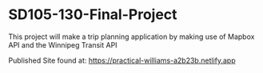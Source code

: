 # SD105-130-Final-Project
This project will make a trip planning application by making use of Mapbox API and the Winnipeg Transit API

Published Site found at:
https://practical-williams-a2b23b.netlify.app
